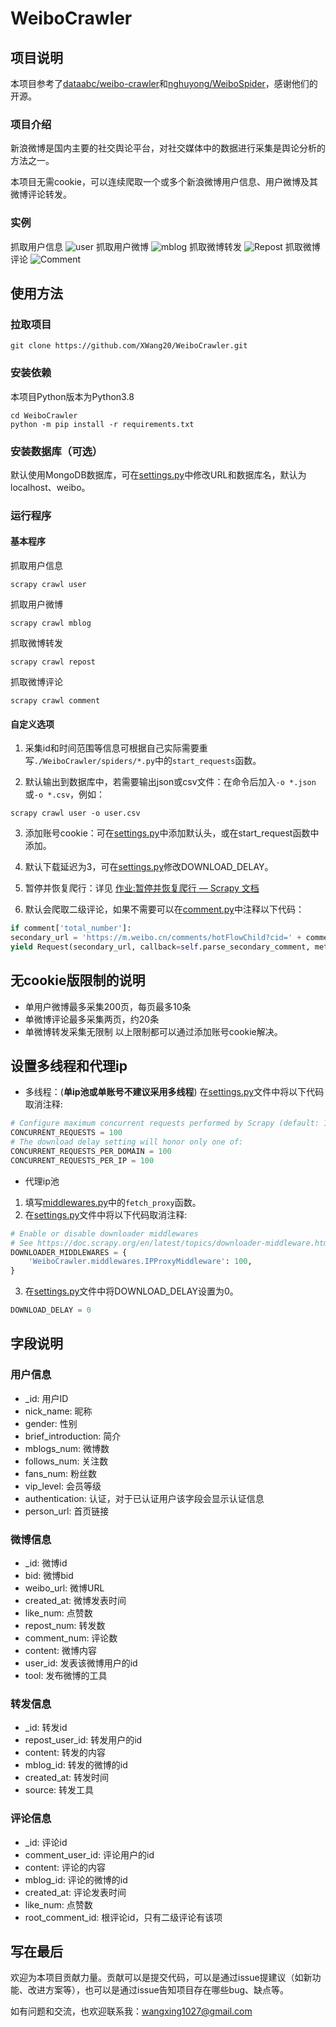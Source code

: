 # WeiboCrawler

## 项目说明

本项目参考了[dataabc/weibo-crawler](https://github.com/dataabc/weibo-crawler)和[nghuyong/WeiboSpider](https://github.com/nghuyong/WeiboSpider)，感谢他们的开源。

### 项目介绍

新浪微博是国内主要的社交舆论平台，对社交媒体中的数据进行采集是舆论分析的方法之一。

本项目无需cookie，可以连续爬取一个或多个新浪微博用户信息、用户微博及其微博评论转发。

### 实例
抓取用户信息
![user](https://xtopia-1258297046.cos.ap-shanghai.myqcloud.com/20210406163110.png)
抓取用户微博
![mblog](https://xtopia-1258297046.cos.ap-shanghai.myqcloud.com/20210406163931.png)
抓取微博转发
![Repost](https://xtopia-1258297046.cos.ap-shanghai.myqcloud.com/20210406164056.png)
抓取微博评论
![Comment](https://xtopia-1258297046.cos.ap-shanghai.myqcloud.com/20210406164127.png)

## 使用方法
### 拉取项目
```
git clone https://github.com/XWang20/WeiboCrawler.git
```

### 安装依赖
本项目Python版本为Python3.8
```
cd WeiboCrawler
python -m pip install -r requirements.txt
```

### 安装数据库（可选）
默认使用MongoDB数据库，可在[settings.py](https://github.com/XWang20/WeiboCrawler/blob/main/WeiboCrawler/settings.py)中修改URL和数据库名，默认为localhost、weibo。

### 运行程序
#### 基本程序
抓取用户信息
```
scrapy crawl user
```
抓取用户微博
```
scrapy crawl mblog
```
抓取微博转发
```
scrapy crawl repost
```
抓取微博评论
```
scrapy crawl comment
```

#### 自定义选项
1. 采集id和时间范围等信息可根据自己实际需要重写`./WeiboCrawler/spiders/*.py`中的`start_requests`函数。

2. 默认输出到数据库中，若需要输出json或csv文件：在命令后加入`-o *.json`或`-o *.csv`，例如：
```
scrapy crawl user -o user.csv
```

3. 添加账号cookie：可在[settings.py](WeiboCrawler/settings.py)中添加默认头，或在start_request函数中添加。

4. 默认下载延迟为3，可在[settings.py](WeiboCrawler/settings.py)修改DOWNLOAD_DELAY。

5. 暂停并恢复爬行：详见 [作业:暂停并恢复爬行 — Scrapy  文档](https://scrapy-16.readthedocs.io/zh_CN/1.6/topics/jobs.html)

6. 默认会爬取二级评论，如果不需要可以在[comment.py](WeiboCrawler/spiders/comment.py)中注释以下代码：

```python
if comment['total_number']:
secondary_url = 'https://m.weibo.cn/comments/hotFlowChild?cid=' + comment['id']
yield Request(secondary_url, callback=self.parse_secondary_comment, meta={"mblog_id": mblog_id})
```

## 无cookie版限制的说明
* 单用户微博最多采集200页，每页最多10条
* 单微博评论最多采集两页，约20条
* 单微博转发采集无限制
以上限制都可以通过添加账号cookie解决。

## 设置多线程和代理ip

* 多线程：(**单ip池或单账号不建议采用多线程**)
在[settings.py](https://github.com/XWang20/WeiboCrawler/blob/main/WeiboCrawler/settings.py)文件中将以下代码取消注释: 
```python
# Configure maximum concurrent requests performed by Scrapy (default: 16)
CONCURRENT_REQUESTS = 100
# The download delay setting will honor only one of:
CONCURRENT_REQUESTS_PER_DOMAIN = 100
CONCURRENT_REQUESTS_PER_IP = 100
```

* 代理ip池
1. 填写[middlewares.py](https://github.com/XWang20/WeiboCrawler/blob/main/WeiboCrawler/middlewares.py)中的`fetch_proxy`函数。
2. 在[settings.py](https://github.com/XWang20/WeiboCrawler/blob/main/WeiboCrawler/settings.py)文件中将以下代码取消注释: 
```python
# Enable or disable downloader middlewares
# See https://doc.scrapy.org/en/latest/topics/downloader-middleware.html
DOWNLOADER_MIDDLEWARES = {
    'WeiboCrawler.middlewares.IPProxyMiddleware': 100,
}
```
3. 在[settings.py](https://github.com/XWang20/WeiboCrawler/blob/main/WeiboCrawler/settings.py)文件中将DOWNLOAD_DELAY设置为0。
```python
DOWNLOAD_DELAY = 0
```

## 字段说明
### 用户信息
* _id: 用户ID
* nick_name: 昵称
* gender: 性别
* brief_introduction: 简介
* mblogs_num: 微博数
* follows_num: 关注数
* fans_num: 粉丝数
* vip_level: 会员等级
* authentication: 认证，对于已认证用户该字段会显示认证信息
* person_url: 首页链接

### 微博信息
* _id: 微博id
* bid: 微博bid
* weibo_url: 微博URL
* created_at: 微博发表时间
* like_num: 点赞数
* repost_num: 转发数
* comment_num: 评论数
* content: 微博内容
* user_id: 发表该微博用户的id
* tool: 发布微博的工具


### 转发信息
* _id: 转发id
* repost_user_id: 转发用户的id
* content: 转发的内容
* mblog_id: 转发的微博的id
* created_at: 转发时间
* source: 转发工具


### 评论信息
* _id: 评论id
* comment_user_id: 评论用户的id
* content: 评论的内容
* mblog_id: 评论的微博的id
* created_at: 评论发表时间
* like_num: 点赞数
* root_comment_id:  根评论id，只有二级评论有该项

## 写在最后
欢迎为本项目贡献力量。贡献可以是提交代码，可以是通过issue提建议（如新功能、改进方案等），也可以是通过issue告知项目存在哪些bug、缺点等。

如有问题和交流，也欢迎联系我：<wangxing1027@gmail.com>